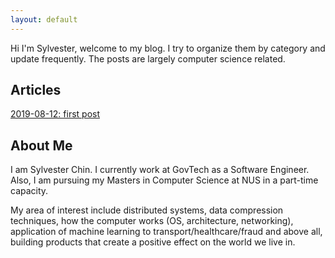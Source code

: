 ```yaml
---
layout: default
---
```


Hi I'm Sylvester, welcome to my blog. I try to organize them by category and update frequently. The posts are largely computer science related.

## Articles

[2019-08-12: first post](docs/2019-08-12-first-post.html)

## About Me

I am Sylvester Chin. I currently work at GovTech as a Software Engineer. Also, I am pursuing my Masters in Computer Science at NUS in a part-time capacity. 

My area of interest include distributed systems, data compression techniques, how the computer works (OS, architecture, networking), application of machine learning to transport/healthcare/fraud and above all, building products that create a positive effect on the world we live in.
